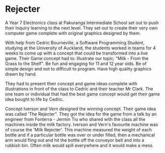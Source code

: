 # Rejecter

A Year 7 Electronics class at Pakuranga Intermediate School set out to push their Inquiry learning to the next level. They set out to create their very own computer game complete with original graphics designed by them. 

With help from Cedric Bourneville, a Software Programming Student, studying at the University of Auckland, the students worked in teams for 4 weeks to come up with a concept that could be transformed into a live game. Their Game concept had to: 
Illustrate our topic; "Milk - From the Grass to the Shelf".
Be fun and engaging for 11 and 12 year olds.
Be of simple design and not to difficult to program.
Have high quality graphics drawn by hand.

They had to present their concept and game ideas complete with illustrations in front of the class to Cedric and their teacher Mr Clark. The one team or individual that had the best game concept would get their game idea bought to life by Cedric. 

Concept 
Iverson and Vern designed the winning concept. Their game idea was called 'The Rejecter". They got the idea for the game from a talk by an engineer from Fonterra - Jermin Tiu who shared with the class all the machines inside the milk factory. Iverson and Vern's favourite machine was of course the 'Milk Rejecter'. This machine measured the weight of each bottle and if a particular bottle was over or under filled, then a mechanical arm would fling out and hit the bottle off the conveyor belt and into a rubbish bin. Often milk would spill everywhere and it would make a mess.
